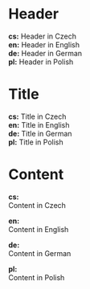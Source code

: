 # Header

**cs:** Header in Czech  
**en:** Header in English  
**de:** Header in German  
**pl:** Header in Polish  

# Title

**cs:** Title in Czech  
**en:** Title in English  
**de:** Title in German  
**pl:** Title in Polish  

# Content

**cs:**  
Content in Czech

**en:**  
Content in English

**de:**  
Content in German

**pl:**  
Content in Polish

